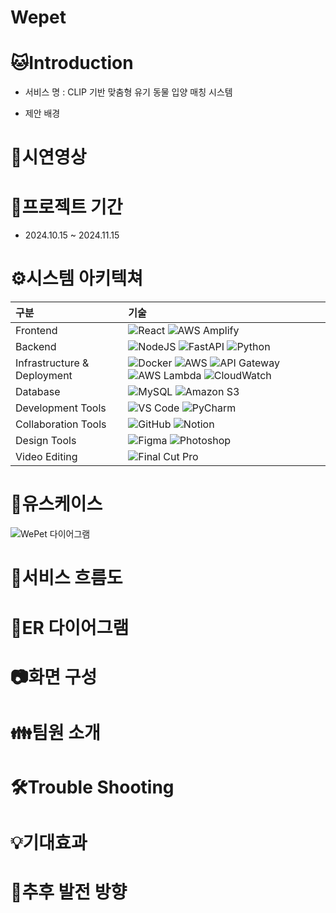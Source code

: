 # Wepet
# 🐱Introduction
- 서비스 명 : CLIP 기반 맞춤형 유기 동물 입양 매칭 시스템

- 제안 배경

# 🎈시연영상

# 📌프로젝트 기간
- 2024.10.15 ~ 2024.11.15

# ⚙️시스템 아키텍쳐

| 구분 | 기술 |
|:--|:--|
| Frontend | ![React](https://img.shields.io/badge/REACT-61DAFB?style=flat-square&logo=React&logoColor=black) ![AWS Amplify](https://img.shields.io/badge/AWS_AMPLIFY-FF9900?style=flat-square&logo=awsamplify&logoColor=white) |
| Backend | ![NodeJS](https://img.shields.io/badge/NODE.JS-339933?style=flat-square&logo=Node.js&logoColor=white) ![FastAPI](https://img.shields.io/badge/FASTAPI-009688?style=flat-square&logo=FastAPI&logoColor=white) ![Python](https://img.shields.io/badge/PYTHON-3776AB?style=flat-square&logo=Python&logoColor=white) |
| Infrastructure & Deployment | ![Docker](https://img.shields.io/badge/DOCKER-2496ED?style=flat-square&logo=Docker&logoColor=white) ![AWS](https://img.shields.io/badge/AWS-232F3E?style=flat-square&logo=AmazonAWS&logoColor=white) ![API Gateway](https://img.shields.io/badge/API_GATEWAY-FF4F8B?style=flat-square&logo=amazonapigateway&logoColor=white) ![AWS Lambda](https://img.shields.io/badge/AWS_LAMBDA-FF9900?style=flat-square&logo=awslambda&logoColor=white) ![CloudWatch](https://img.shields.io/badge/CLOUDWATCH-FF4F8B?style=flat-square&logo=amazoncloudwatch&logoColor=white) |
| Database | ![MySQL](https://img.shields.io/badge/MYSQL-4479A1?style=flat-square&logo=MySQL&logoColor=white) ![Amazon S3](https://img.shields.io/badge/AMAZON_S3-569A31?style=flat-square&logo=amazons3&logoColor=white) |
| Development Tools | ![VS Code](https://img.shields.io/badge/VS_CODE-007ACC?style=flat-square&logo=VisualStudioCode&logoColor=white) ![PyCharm](https://img.shields.io/badge/PYCHARM-000000?style=flat-square&logo=PyCharm&logoColor=white) |
| Collaboration Tools | ![GitHub](https://img.shields.io/badge/GITHUB-181717?style=flat-square&logo=GitHub&logoColor=white) ![Notion](https://img.shields.io/badge/NOTION-000000?style=flat-square&logo=Notion&logoColor=white) |
| Design Tools | ![Figma](https://img.shields.io/badge/FIGMA-F24E1E?style=flat-square&logo=Figma&logoColor=white) ![Photoshop](https://img.shields.io/badge/PHOTOSHOP-31A8FF?style=flat-square&logo=adobephotoshop&logoColor=white) |
| Video Editing | ![Final Cut Pro](https://img.shields.io/badge/FINAL_CUT_PRO-000000?style=flat-square&logo=apple&logoColor=white) |

# 🔔유스케이스

![WePet 다이어그램](https://github.com/user-attachments/assets/6c909b3b-ab01-48a3-b9ee-56c5d05fefc0)

# 📌서비스 흐름도

# 📌ER 다이어그램

# 📷화면 구성

# 👪팀원 소개

# 🛠️Trouble Shooting

# 💡기대효과

# 🌟추후 발전 방향
